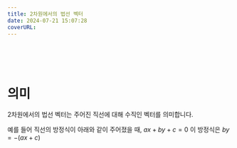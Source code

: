 ```yaml
---
title: 2차원에서의 법선 벡터
date: 2024-07-21 15:07:28
coverURL: 
---
```

<br />
<br />
<br />

# 의미

2차원에서의 법선 벡터는 주어진 직선에 대해 수직인 벡터를 의미합니다.

예를 들어 직선의 방정식이 아래와 같이 주어졌을 때,
$ax+by+c=0$ 이 방정식은 $by = - (ax + c)$

